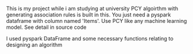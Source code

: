 This is my project while i am studying at university
PCY algoirthm with generating association rules is built in this.
You just need a pyspark dataframe with column named 'Items'. Use PCY like any machine learning model.
See detail in source code

I used pyspark DataFrame and some necessary functions relating to designing an algorithm
